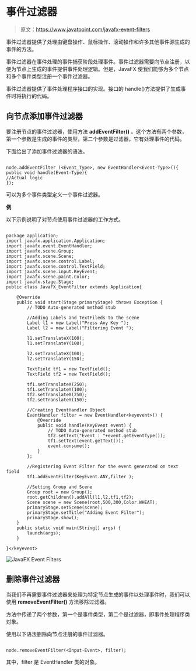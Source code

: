 # 事件过滤器

> 原文：<https://www.javatpoint.com/javafx-event-filters>

事件过滤器提供了处理由键盘操作、鼠标操作、滚动操作和许多其他事件源生成的事件的方法。

事件过滤器在事件处理的事件捕获阶段处理事件。事件过滤器需要向节点注册，以便为节点上生成的事件提供事件处理逻辑。但是，JavaFX 使我们能够为多个节点和多个事件类型注册一个事件过滤器。

事件过滤器提供了事件处理程序接口的实现。接口的 handle()方法提供了生成事件时将执行的代码。

## 向节点添加事件过滤器

要注册节点的事件过滤器，使用方法 **addEventFilter()** 。这个方法有两个参数，第一个参数是生成的事件的类型，第二个参数是过滤器，它有处理事件的代码。

下面给出了添加事件过滤器的语法。

```

node.addEventFilter (<Event_Type>, new EventHandler<Event-Type>(){ 
public void handle(Event-Type){ 
//Actual logic 
}); 

```

可以为多个事件类型定义一个事件过滤器。

**例**

以下示例说明了对节点使用事件过滤器的工作方式。

```

package application;
import javafx.application.Application;
import javafx.event.EventHandler;
import javafx.scene.Group;
import javafx.scene.Scene;
import javafx.scene.control.Label;
import javafx.scene.control.TextField;
import javafx.scene.input.KeyEvent;
import javafx.scene.paint.Color;
import javafx.stage.Stage;
public class JavaFX_EventFilter extends Application{

	@Override
	public void start(Stage primaryStage) throws Exception {
		// TODO Auto-generated method stub

		//Adding Labels and TextFileds to the scene 
		Label l1 = new Label("Press Any Key ");
		Label l2 = new Label("Filtering Event ");

		l1.setTranslateX(100);
		l1.setTranslateY(100);

		l2.setTranslateX(100);
		l2.setTranslateY(150);

		TextField tf1 = new TextField();
		TextField tf2 = new TextField();

		tf1.setTranslateX(250);
		tf1.setTranslateY(100);
		tf2.setTranslateX(250);
		tf2.setTranslateY(150);

		//Creating EventHandler Object 
		EventHandler filter = new EventHandler<keyevent>() {
			@Override
			public void handle(KeyEvent event) {
				// TODO Auto-generated method stub
				tf2.setText("Event : "+event.getEventType());
				tf1.setText(event.getText());
				event.consume();
			}
		};

		//Registering Event Filter for the event generated on text field 
		tf1.addEventFilter(KeyEvent.ANY,filter );

		//Setting Group and Scene 
		Group root = new Group();
		root.getChildren().addAll(l1,l2,tf1,tf2);
		Scene scene = new Scene(root,500,300,Color.WHEAT);
		primaryStage.setScene(scene);
		primaryStage.setTitle("Adding Event Filter");
		primaryStage.show();
	}
	public static void main(String[] args) {
		launch(args);
	}

}</keyevent> 
```

![JavaFX Event Filters](../img/86e0f922256f556ae069ccd002e10b94.png)

## 删除事件过滤器

当我们不再需要事件过滤器来处理为特定节点生成的事件以处理事件时，我们可以使用 **removeEventFilter()** 方法移除过滤器。

方法中传递了两个参数，第一个是事件类型，第二个是过滤器，即事件处理程序类对象。

使用以下语法删除向节点注册的事件过滤器。

```

node.removeEventFilter(<Input-Event>, filter);

```

其中，filter 是 EventHandler 类的对象。